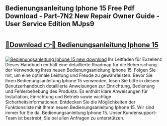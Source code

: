 ## Bedienungsanleitung Iphone 15 Free Pdf Download - Part-7N2 New Repair Owner Guide - User Service Edition MJps9

# <h2><a href="http://df35tux.blite.top/?on=Bedienungsanleitung+Iphone+15">🔗Download 👉🔴 Bedienungsanleitung Iphone 15</a></h2>

[![Bedienungsanleitung Iphone 15 new download](https://i.imgur.com/lujVjoI.png)](http://df35tux.blite.top/?on=Bedienungsanleitung+Iphone+15)
Ihr Leitfaden für Exzellenz Dieses Handbuch enthält eine detaillierte Roadmap für die Beherrschung der Verwendung Ihres neuen Bedienungsanleitung Iphone 15. Folgen Sie mit, um eine optimale Leistung und Freude zu gewährleisten. Bevor Sie Ihren Bedienungsanleitung Iphone 15 verwenden, lesen Sie bitte in diesem Benutzerhandbuch detaillierte Anweisungen zur Einrichtung, Bedienung und Fehlerbehebung des Produkts. Es enthält klare Anweisungen für Installation, Einrichtung und Betrieb sowie wichtige Sicherheitsinformationen. Entdecken Sie die Möglichkeiten der Funktionsliste mit Ihrem neuen Bedienungsanleitung Iphone 15. Wir sind immer für Sie da, Bedienungsanleitung Iphone 15. Unser Kundensupport-Team ist bestrebt, Sie bei allen Anfragen zu unterstützen.
